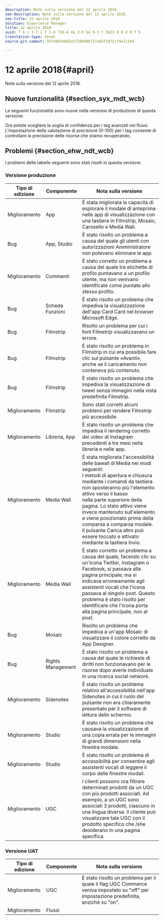 ```yaml
---
description: Note sulla versione del 12 aprile 2018.
seo-description: Note sulla versione del 12 aprile 2018.
seo-title: 12 aprile 2018
solution: Experience Manager
title: 12 aprile 2018
uuid: f 6 c 3 f 1 f 1-d 716-4 da 3-9 ba 9-3 f 3623 d 8 d 9 f 5
translation-type: tm+mt
source-git-commit: 35feb87bb82d1f298496717a65f1972cf4e71104

---
```



# 12 aprile 2018{#april}

Note sulla versione del 12 aprile 2018.

## Nuove funzionalità {#section_syx_mdt_wcb}

Le seguenti funzionalità sono nuove nella versione di produzione di questa versione:

Ora potete scegliere la soglia di confidenza per i tag avanzati nei flussi. L&#39;impostazione della valutazione di precisione (0-100) per i tag consente di controllare la precisione delle risorse che stiamo recuperando.

## Problemi {#section_ehw_ndt_wcb}

I problemi delle tabelle seguenti sono stati risolti in questa versione.

### Versione produzione

| Tipo di edizione | Componente | Nota sulla versione |
|--- |--- |--- |
| Miglioramento | App | È stata migliorata la capacità di esplorare il modale di anteprima nelle app di visualizzazione con una tastiera in Filmstrip, Mosaic, Carosello e Media Wall. |
| Bug | App, Studio | È stato risolto un problema a causa del quale gli utenti con autorizzazioni Amministratore non potevano eliminare le app. |
| Miglioramento | Commenti | È stato corretto un problema a causa del quale tre etichette di profilo puntavano a un profilo utente, ma non venivano identificate come puntate allo stesso profilo. |
| Bug | Scheda Funzioni | È stato risolto un problema che impediva la visualizzazione dell&#39;app Card Card nel browser Microsoft Edge. |
| Bug | Filmstrip | Risolto un problema per cui i font Filmstrip visualizzavano un errore. |
| Bug | Filmstrip | È stato risolto un problema in Filmstrip in cui era possibile fare clic sul pulsante «Avanti», anche se il caricamento non conteneva più contenuto. |
| Bug | Filmstrip | È stato risolto un problema che impediva la visualizzazione di tweet senza immagini nella vista predefinita Filmstrip. |
| Miglioramento | Filmstrip | Sono stati corretti alcuni problemi per rendere Filmstrip più accessibile. |
| Miglioramento | Libreria, App | È stato risolto un problema che impediva il rendering corretto dei video di Instagram precedenti a tre mesi nella libreria e nelle app. |
| Miglioramento | Media Wall | È stata migliorata l&#39;accessibilità delle bawall di Media nei modi seguenti: <br>I metodi di apertura e chiusura mediante i comandi da tastiera non sposteranno più l&#39;elemento attivo verso il basso<br>nella parte superiore della pagina. Lo stato attivo viene invece mantenuto sull&#39;elemento e viene posizionato prima della comparsa a comparsa modale. <br>Il pulsante Carica altro può essere toccato e attivato mediante la tastiera Invio. |
| Miglioramento | Media Wall | È stato corretto un problema a causa del quale, facendo clic su un&#39;icona Twitter, Instagram o Facebook, si passava alla pagina principale, ma si indicava erroneamente agli assistenti vocali che l&#39;icona passava al singolo post. Questo problema è stato risolto per identificare che l&#39;icona porta alla pagina principale, non al post. |
| Bug | Mosaic | Risolto un problema che impediva a un&#39;app Mosaic di visualizzare il colore corretto da App Designer. |
| Bug | Rights Management | È stato risolto un problema a causa del quale le richieste di diritti non funzionavano per le risorse dopo averle individuate in una ricerca social network. |
| Miglioramento | Sidenotes | È stato risolto un problema relativo all&#39;accessibilità nell&#39;app Sidenotes in cui il ruolo del pulsante non era chiaramente presentato per il software di lettura dello schermo. |
| Miglioramento | Studio | È stato risolto un problema che causava la visualizzazione di una copia errata per le immagini di grandi dimensioni nella finestra modale. |
| Miglioramento | Studio | È stato risolto un problema di accessibilità per consentire agli assistenti vocali di leggere il corpo delle finestre modali. |
| Miglioramento | UGC | I clienti possono ora filtrare determinati prodotti da un UGC con più prodotti associati. Ad esempio, a un UGC sono associati 3 prodotti, ciascuno in una lingua diversa. Il cliente può visualizzare tale UGC con il prodotto specifico che /she desiderano in una pagina specifica. |




### Versione UAT

| **Tipo di edizione** | **Componente** | **Nota sulla versione** |
|---|---|---|
| Miglioramento | UGC | È stato risolto un problema per il quale il flag UGC Commerce veniva impostato su &quot;off&quot; per impostazione predefinita, anziché su &quot;on&quot;. |
| Miglioramento | Flussi |  |

